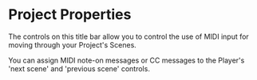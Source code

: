# Project Properties

The controls on this title bar allow you to control the use of MIDI input for moving through your Project's Scenes.

You can assign MIDI note-on messages or CC messages to the Player's 'next scene' and 'previous scene' controls.
